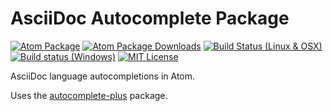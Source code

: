 # AsciiDoc Autocomplete Package

[![Atom Package](https://img.shields.io/apm/v/autocomplete-asciidoc.svg)](https://atom.io/packages/autocomplete-asciidoc)
[![Atom Package Downloads](https://img.shields.io/apm/dm/autocomplete-asciidoc.svg)](https://atom.io/packages/autocomplete-asciidoc)
[![Build Status (Linux & OSX)](https://travis-ci.org/asciidoctor/atom-autocomplete-asciidoc.svg?branch=master)](https://travis-ci.org/asciidoctor/atom-autocomplete-asciidoc)
[![Build status (Windows)](https://ci.appveyor.com/api/projects/status/p6xdgjq22n3gi2i8?svg=true)](https://ci.appveyor.com/project/asciidoctor/atom-autocomplete-asciidoc)
[![MIT License](http://img.shields.io/badge/license-MIT-blue.svg?style=flat)](https://github.com/asciidoctor/atom-autocomplete-asciidoc/blob/master/LICENSE.md)

AsciiDoc language autocompletions in Atom.

Uses the [autocomplete-plus](https://github.com/atom/autocomplete-plus) package.
